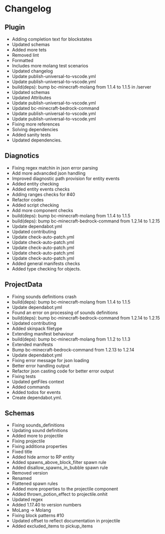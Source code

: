 # Changelog
## Plugin
- Adding completion text for blockstates
- Updated schemas
- Added more tets
- Removed lint
- Formatted
- Includes more molang test scenarios
- Updated changelog
- Update publish-universal-to-vscode.yml
- Update publish-universal-to-vscode.yml
- build(deps): bump bc-minecraft-molang from 1.1.4 to 1.1.5 in /server
- Updated schemas
- Updated Attributes
- Update publish-universal-to-vscode.yml
- Updated bc-minecraft-bedrock-command
- Update publish-universal-to-vscode.yml
- Update publish-universal-to-vscode.yml
- Fixing more references
- Solving dependencies
- Added sanity tests
- Updated dependencies. 
## Diagnotics
- Fixing regex matchin in json error parsing
- Add more advancded json handling
- Improved diagnostic path provision for entity events
- Added entity checking
- Added entity events checks
- Adding ranges checks for #40
- Refactor codes
- Added script checking
- Add more component checks
- build(deps): bump bc-minecraft-molang from 1.1.4 to 1.1.5
- build(deps): bump bc-minecraft-bedrock-command from 1.2.14 to 1.2.15
- Update dependabot.yml
- Updated contributing
- Update check-auto-patch.yml
- Update check-auto-patch.yml
- Update check-auto-patch.yml
- Update check-auto-patch.yml
- Update check-auto-patch.yml
- Added general manifests checks
- Added type checking for objects. 
## ProjectData
- Fixing sounds definitions crash
- build(deps): bump bc-minecraft-molang from 1.1.4 to 1.1.5
- Update dependabot.yml
- Found an error on processing of sounds definitions
- build(deps): bump bc-minecraft-bedrock-command from 1.2.14 to 1.2.15
- Updated contributing
- Added skinpack filetype
- Extending manifest behaviour
- build(deps): bump bc-minecraft-molang from 1.1.2 to 1.1.3
- Extended manifests
- Bump bc-minecraft-bedrock-command from 1.2.13 to 1.2.14
- Update dependabot.yml
- Fixing error message for json loading
- Better error handling output
- Refactor json casting code for better error output
- Fixing tests
- Updated getFiles context
- Added commands
- Added todos for events
- Create dependabot.yml. 
## Schemas
- Fixing sounds_definitions
- Updating sound definitions
- Added more to projectile
- Fixing projectile
- Fixing additiona properties
- Fixed title
- Added hide armor to RP entity
- Added spawns_above_block_filter spawn rule
- Added disallow_spawns_in_bubble spawn rule
- Removed version
- Renamed
- Flattened spawn rules
- Added more properties to the projectile component
- Added thrown_potion_effect to projectile.onhit
- Updated regex
- Added 1.17.40 to version numbers
- MoLang -> Molang
- Fixing block patterns #10
- Updated offset to reflect documentation in projectile
- Added excluded_items to pickup_items